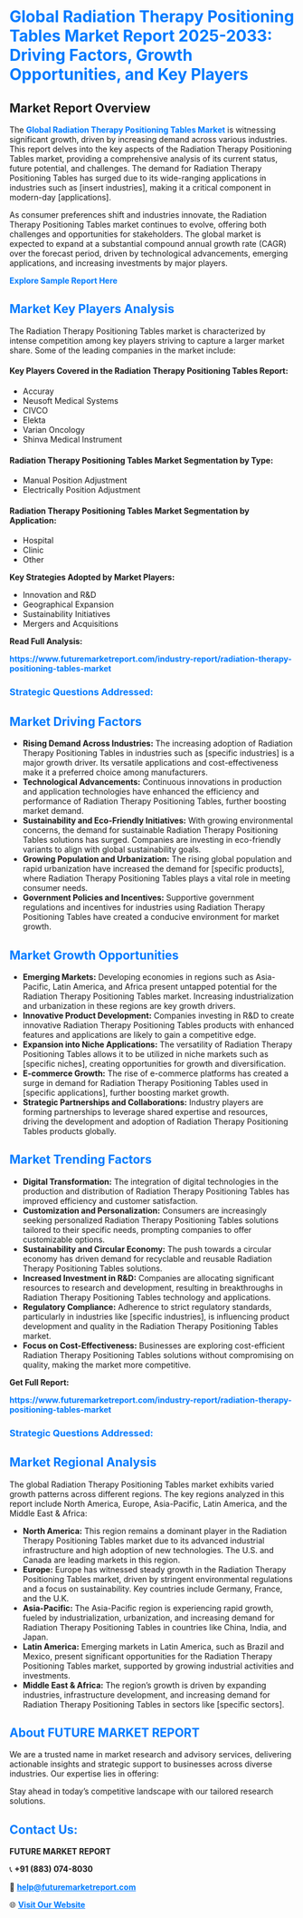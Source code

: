 <h1 style="color: #007BFF;">Global Radiation Therapy Positioning Tables Market Report 2025-2033: Driving Factors, Growth Opportunities, and Key Players</h1>

<section id="overview">
<h2>Market Report Overview</h2>
<p>The <a href="https://www.futuremarketreport.com/industry-report/radiation-therapy-positioning-tables-market" style="color: #007BFF; text-decoration: none;"><strong>Global Radiation Therapy Positioning Tables Market</strong></a> is witnessing significant growth, driven by increasing demand across various industries. This report delves into the key aspects of the Radiation Therapy Positioning Tables market, providing a comprehensive analysis of its current status, future potential, and challenges. The demand for Radiation Therapy Positioning Tables has surged due to its wide-ranging applications in industries such as [insert industries], making it a critical component in modern-day [applications].</p>
<p>As consumer preferences shift and industries innovate, the Radiation Therapy Positioning Tables market continues to evolve, offering both challenges and opportunities for stakeholders. The global market is expected to expand at a substantial compound annual growth rate (CAGR) over the forecast period, driven by technological advancements, emerging applications, and increasing investments by major players.</p>
</section>

<section id="overview">
<p><a href="https://www.futuremarketreport.com/request-sample/reportId=64539" style="color: #007BFF; text-decoration: none;"><strong>Explore Sample Report Here</strong></a></p>
</section>

<section id="key-players">
<h2 style="color: #007BFF;">Market Key Players Analysis</h2>
<p>The Radiation Therapy Positioning Tables market is characterized by intense competition among key players striving to capture a larger market share. Some of the leading companies in the market include:</p>
<h4>Key Players Covered in the Radiation Therapy Positioning Tables Report:</h4>
<ul><li>Accuray</li><li>Neusoft Medical Systems</li><li>CIVCO</li><li>Elekta</li><li>Varian Oncology</li><li>Shinva Medical Instrument</li></ul>
<h4>Radiation Therapy Positioning Tables Market Segmentation by Type:</h4>
<ul><li>Manual Position Adjustment</li><li>Electrically Position Adjustment</li></ul>

<h4>Radiation Therapy Positioning Tables Market Segmentation by Application:</h4>
<ul><li>Hospital</li><li>Clinic</li><li>Other</li></ul>
<p><strong>Key Strategies Adopted by Market Players:</strong></p>
<ul>
<li>Innovation and R&D</li>
<li>Geographical Expansion</li>
<li>Sustainability Initiatives</li>
<li>Mergers and Acquisitions</li>
</ul>
</section>

<section>
<p><strong>Read Full Analysis: </strong></p><a href="https://www.futuremarketreport.com/industry-report/radiation-therapy-positioning-tables-market" style="color: #007BFF; text-decoration: none;"><strong>https://www.futuremarketreport.com/industry-report/radiation-therapy-positioning-tables-market</strong></a>
<h3 style="color: #007BFF;">Strategic Questions Addressed:</h3>
</section>

<section id="driving-factors">
<h2 style="color: #007BFF;">Market Driving Factors</h2>
<ul>
<li><strong>Rising Demand Across Industries:</strong> The increasing adoption of Radiation Therapy Positioning Tables in industries such as [specific industries] is a major growth driver. Its versatile applications and cost-effectiveness make it a preferred choice among manufacturers.</li>
<li><strong>Technological Advancements:</strong> Continuous innovations in production and application technologies have enhanced the efficiency and performance of Radiation Therapy Positioning Tables, further boosting market demand.</li>
<li><strong>Sustainability and Eco-Friendly Initiatives:</strong> With growing environmental concerns, the demand for sustainable Radiation Therapy Positioning Tables solutions has surged. Companies are investing in eco-friendly variants to align with global sustainability goals.</li>
<li><strong>Growing Population and Urbanization:</strong> The rising global population and rapid urbanization have increased the demand for [specific products], where Radiation Therapy Positioning Tables plays a vital role in meeting consumer needs.</li>
<li><strong>Government Policies and Incentives:</strong> Supportive government regulations and incentives for industries using Radiation Therapy Positioning Tables have created a conducive environment for market growth.</li>
</ul>
</section>

<section id="growth-opportunities">
<h2 style="color: #007BFF;">Market Growth Opportunities</h2>
<ul>
<li><strong>Emerging Markets:</strong> Developing economies in regions such as Asia-Pacific, Latin America, and Africa present untapped potential for the Radiation Therapy Positioning Tables market. Increasing industrialization and urbanization in these regions are key growth drivers.</li>
<li><strong>Innovative Product Development:</strong> Companies investing in R&D to create innovative Radiation Therapy Positioning Tables products with enhanced features and applications are likely to gain a competitive edge.</li>
<li><strong>Expansion into Niche Applications:</strong> The versatility of Radiation Therapy Positioning Tables allows it to be utilized in niche markets such as [specific niches], creating opportunities for growth and diversification.</li>
<li><strong>E-commerce Growth:</strong> The rise of e-commerce platforms has created a surge in demand for Radiation Therapy Positioning Tables used in [specific applications], further boosting market growth.</li>
<li><strong>Strategic Partnerships and Collaborations:</strong> Industry players are forming partnerships to leverage shared expertise and resources, driving the development and adoption of Radiation Therapy Positioning Tables products globally.</li>
</ul>
</section>

<section id="trending-factors">
<h2 style="color: #007BFF;">Market Trending Factors</h2>
<ul>
<li><strong>Digital Transformation:</strong> The integration of digital technologies in the production and distribution of Radiation Therapy Positioning Tables has improved efficiency and customer satisfaction.</li>
<li><strong>Customization and Personalization:</strong> Consumers are increasingly seeking personalized Radiation Therapy Positioning Tables solutions tailored to their specific needs, prompting companies to offer customizable options.</li>
<li><strong>Sustainability and Circular Economy:</strong> The push towards a circular economy has driven demand for recyclable and reusable Radiation Therapy Positioning Tables solutions.</li>
<li><strong>Increased Investment in R&D:</strong> Companies are allocating significant resources to research and development, resulting in breakthroughs in Radiation Therapy Positioning Tables technology and applications.</li>
<li><strong>Regulatory Compliance:</strong> Adherence to strict regulatory standards, particularly in industries like [specific industries], is influencing product development and quality in the Radiation Therapy Positioning Tables market.</li>
<li><strong>Focus on Cost-Effectiveness:</strong> Businesses are exploring cost-efficient Radiation Therapy Positioning Tables solutions without compromising on quality, making the market more competitive.</li>
</ul>
</section>

<section>
<p><strong>Get Full Report: </strong></p><a href="https://www.futuremarketreport.com/industry-report/radiation-therapy-positioning-tables-market" style="color: #007BFF; text-decoration: none;"><strong>https://www.futuremarketreport.com/industry-report/radiation-therapy-positioning-tables-market</strong></a>
<h3 style="color: #007BFF;">Strategic Questions Addressed:</h3>
</section>


<section id="regional-analysis">
<h2 style="color: #007BFF;">Market Regional Analysis</h2>
<p>The global Radiation Therapy Positioning Tables market exhibits varied growth patterns across different regions. The key regions analyzed in this report include North America, Europe, Asia-Pacific, Latin America, and the Middle East & Africa:</p>
<ul>
<li><strong>North America:</strong> This region remains a dominant player in the Radiation Therapy Positioning Tables market due to its advanced industrial infrastructure and high adoption of new technologies. The U.S. and Canada are leading markets in this region.</li>
<li><strong>Europe:</strong> Europe has witnessed steady growth in the Radiation Therapy Positioning Tables market, driven by stringent environmental regulations and a focus on sustainability. Key countries include Germany, France, and the U.K.</li>
<li><strong>Asia-Pacific:</strong> The Asia-Pacific region is experiencing rapid growth, fueled by industrialization, urbanization, and increasing demand for Radiation Therapy Positioning Tables in countries like China, India, and Japan.</li>
<li><strong>Latin America:</strong> Emerging markets in Latin America, such as Brazil and Mexico, present significant opportunities for the Radiation Therapy Positioning Tables market, supported by growing industrial activities and investments.</li>
<li><strong>Middle East & Africa:</strong> The region’s growth is driven by expanding industries, infrastructure development, and increasing demand for Radiation Therapy Positioning Tables in sectors like [specific sectors].</li>
</ul>
</section>

<footer>
<h2 style="color: #007BFF;">About FUTURE MARKET REPORT</h2>
<p>We are a trusted name in market research and advisory services, delivering actionable insights and strategic support to businesses across diverse industries. Our expertise lies in offering:</p>

<p>Stay ahead in today’s competitive landscape with our tailored research solutions.</p>

<h2 style="color: #007BFF;">Contact Us:</h2>
<p><strong>FUTURE MARKET REPORT</strong></p>
<p>📞 <strong>+91 (883) 074-8030</strong></p>
<p>📧 <strong><a href="mailto:help@futuremarketreport.com" style="color: #007BFF;">help@futuremarketreport.com</a></strong></p>
<p>🌐 <strong><a href="https://www.futuremarketreport.com/" style="color: #007BFF;">Visit Our Website</a></strong></p>
</footer>